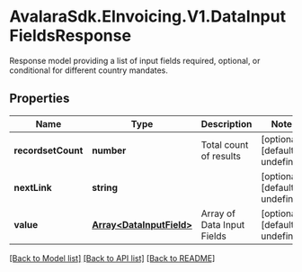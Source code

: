 # AvalaraSdk.EInvoicing.V1.DataInputFieldsResponse
Response model providing a list of input fields required, optional, or conditional for different country mandates.

## Properties

Name | Type | Description | Notes
------------ | ------------- | ------------- | -------------
**recordsetCount** | **number** | Total count of results | [optional] [default to undefined]
**nextLink** | **string** |  | [optional] [default to undefined]
**value** | [**Array&lt;DataInputField&gt;**](DataInputField.md) | Array of Data Input Fields | [optional] [default to undefined]

[[Back to Model list]](../../../README.md#documentation-for-models) [[Back to API list]](../../../README.md#documentation-for-api-endpoints) [[Back to README]](../../../README.md)

